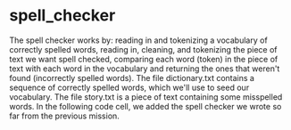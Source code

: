 # spell_checker
The spell checker works by:  reading in and tokenizing a vocabulary of correctly spelled words, reading in, cleaning, and tokenizing the piece of text we want spell checked, comparing each word (token) in the piece of text with each word in the vocabulary and  returning the ones that weren't found (incorrectly spelled words). The file dictionary.txt contains a sequence of  correctly spelled words, which we'll use to seed our vocabulary. The file story.txt  is a piece of text containing some misspelled words. In the following code cell, we added  the spell checker we wrote so far from the previous mission.


